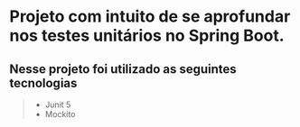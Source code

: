 # Projeto com intuito de se aprofundar nos testes unitários no Spring Boot.


## Nesse projeto foi utilizado as seguintes tecnologias
> * Junit 5
> * Mockito
    

